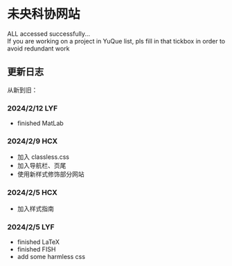 # 未央科协网站

ALL accessed successfully...  
If you are working on a project in YuQue list, pls fill in that tickbox in order to avoid redundant work

## 更新日志

从新到旧：

### 2024/2/12 LYF

-   finished MatLab

### 2024/2/9 HCX

-   加入 classless.css
-   加入导航栏、页尾
-   使用新样式修饰部分网站

### 2024/2/5 HCX

-   加入样式指南

### 2024/2/5 LYF

-   finished LaTeX
-   finished FISH
-   add some harmless css
